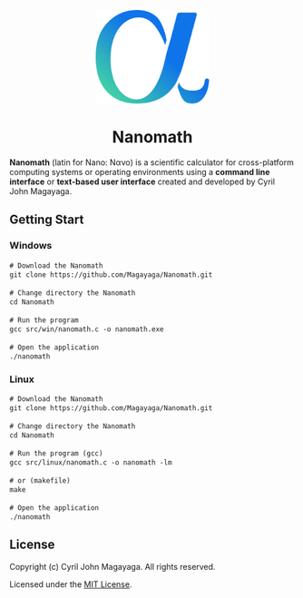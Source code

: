<p align="center">
  <a href="https://github.com/Magayaga/Nanomath">
    <img src="./assets/nanomath.svg" alt="Nanomath logo" width="200" height="165">
  </a>
</p>
<h1 align="center">Nanomath</h1>

**Nanomath** (latin for Nano: Νανο) is a scientific calculator for cross-platform computing systems or operating environments using a **command line interface** or **text-based user interface** created and developed by Cyril John Magayaga.

## Getting Start

### Windows
```shell
# Download the Nanomath
git clone https://github.com/Magayaga/Nanomath.git

# Change directory the Nanomath
cd Nanomath

# Run the program
gcc src/win/nanomath.c -o nanomath.exe

# Open the application
./nanomath
```

### Linux
```shell
# Download the Nanomath
git clone https://github.com/Magayaga/Nanomath.git

# Change directory the Nanomath
cd Nanomath

# Run the program (gcc)
gcc src/linux/nanomath.c -o nanomath -lm

# or (makefile)
make

# Open the application
./nanomath
```
## License
Copyright (c) Cyril John Magayaga. All rights reserved.

Licensed under the [MIT License](LICENSE).